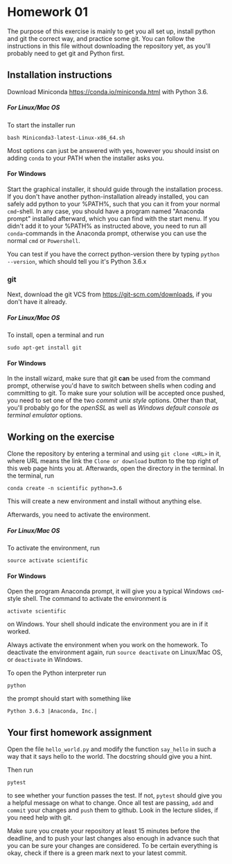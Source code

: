 # Homework 01
The purpose of this exercise is mainly to get you all set up, install python and git the correct way, and practice some git. You can follow the instructions in this file without downloading the repository yet, as you'll probably need to get git and Python first.

## Installation instructions
Download  Miniconda https://conda.io/miniconda.html with Python 3.6.

##### For Linux/Mac OS
To start the installer run

    bash Miniconda3-latest-Linux-x86_64.sh

Most options can just be answered with yes, however you should insist on adding `conda` to your PATH when the installer asks you.

#### For Windows
Start the graphical installer, it should guide through the installation process. If you don't have another python-installation already installed, you can safely add python to your %PATH%, such that you can it from your normal `cmd`-shell. In any case, you should have a program named "Anaconda prompt" installed afterward, which you can find with the start menu. If you didn't add it to your %PATH% as instructed above, you need to run all `conda`-commands in the Anaconda prompt, otherwise you can use the normal `cmd` or `Powershell`.

 You can test if you have the correct python-version there by typing ``python --version``, which should tell you it's Python 3.6.x

### git

Next, download the git VCS from https://git-scm.com/downloads, if you don't have it already.

##### For Linux/Mac OS

To install, open a terminal and run

    sudo apt-get install git

#### For Windows

In the install wizard, make sure that git **can** be used from the command prompt, otherwise you'd have to switch between shells when coding and committing to git. To make sure your solution will be accepted once pushed, you need to set one of the two *commit unix style* options. Other than that, you'll probably go for the *openSSL* as well as *Windows default console as terminal emulator* options.

## Working on the exercise

Clone the repository by entering a terminal and using `git clone <URL>` in it, where URL means the link the `Clone or download` button to the top right of this web page hints you at. Afterwards, open the directory in the terminal. In the terminal, run

    conda create -n scientific python=3.6

This will create a new environment and install without anything else.


Afterwards, you need to activate the environment.

##### For Linux/Mac OS

To activate the environment, run

    source activate scientific

#### For Windows

Open the program Anaconda prompt, it will give you a typical Windows `cmd`-style shell. The command to activate the environment is

    activate scientific

on Windows. Your shell should indicate the environment you are in if it worked.


Always activate the environment when you work on the homework. To deactivate the
environment again, run `source deactivate` on Linux/Mac OS, or `deactivate` in Windows.

To open the Python interpreter run

    python

the prompt should start with something like

    Python 3.6.3 |Anaconda, Inc.|


## Your first homework assignment
Open the file `hello_world.py` and modify the function `say_hello` in such a
way that it says hello to the world. The docstring should give you a hint.

Then run

    pytest

to see whether your function passes the test. If not, `pytest` should give
you a helpful message on what to change.
Once all test are passing, `add` and `commit` your changes and `push` them to github.
Look in the lecture slides, if you need help with git.

Make sure you create your repository at least 15 minutes before the deadline, and to push your last changes also enough in advance such that you can be sure your changes are considered. To be certain everything is okay, check if there is a green mark next to your latest commit.
